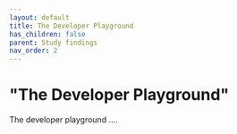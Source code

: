 ```yaml
---
layout: default
title: The Developer Playground
has_children: false
parent: Study findings
nav_order: 2
---
```


# "The Developer Playground"

The developer playground ....